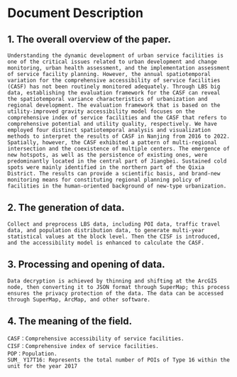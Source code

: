 # Document Description
## 1. The overall overview of the paper.
	Understanding the dynamic development of urban service facilities is one of the critical issues related to urban development and change monitoring, urban health assessment, and the implementation assessment of service facility planning. However, the annual spatiotemporal variation for the comprehensive accessibility of service facilities (CASF) has not been routinely monitored adequately. Through LBS big data, establishing the evaluation framework for the CASF can reveal the spatiotemporal variance characteristics of urbanization and regional development. The evaluation framework that is based on the utility-improved gravity accessibility model focuses on the comprehensive index of service facilities and the CASF that refers to comprehensive potential and utility quality, respectively. We have employed four distinct spatiotemporal analysis and visualization methods to interpret the results of CASF in Nanjing from 2016 to 2022. Spatially, however, the CASF exhibited a pattern of multi-regional intersection and the coexistence of multiple centers. The emergence of new hotspots, as well as the persistence of existing ones, were predominantly located in the central part of Jiangbei. Sustained cold spots were mainly identified in the northern part of the Qixia District. The results can provide a scientific basis, and brand-new monitoring means for constituting regional planning policy of facilities in the human-oriented background of new-type urbanization.

## 2. The generation of data.
	Collect and preprocess LBS data, including POI data, traffic travel data, and population distribution data, to generate multi-year statistical values at the block level. Then the CISF is introduced, and the accessibility model is enhanced to calculate the CASF.
 
## 3. Processing and opening of data.
	Data decryption is achieved by thinning and shifting at the ArcGIS node, then converting it to JSON format through SuperMap; this process ensures the privacy protection of the data. The data can be accessed through SuperMap, ArcMap, and other software.
 
## 4. The meaning of the field.
	CASF：Comprehensive accessibility of service facilities.
	CISF：Comprehensive index of service facilities.
	POP：Population.
	SUM_ Y17T16: Represents the total number of POIs of Type 16 within the unit for the year 2017

